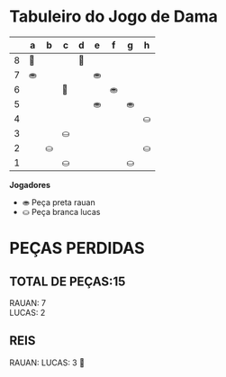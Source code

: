 # Tabuleiro do Jogo de Dama

|   | a | b | c | d | e | f | g | h |
|---|---|---|---|---|---|---|---|---|
| 8 | 👑 |  |  |  👑|   |  |   |  |
| 7 | ⛂ |   |  |  | ⛂ |   |  |   |
| 6 |   |   | 👑  |  |   | ⛂ |   |  |
| 5 |   |   |   |   |⛂   |   | ⛂  |   |
| 4 |   |   |   |   |   |   |   | ⛀  |
| 3 |   |   |  ⛀ |   |  |   |   |   |
| 2 |  | ⛀ |   |  |   |  |   | ⛀ |
| 1 |  |   | ⛀ |   |  |   | ⛀ |   |

**Jogadores**

- ⛂ Peça preta rauan
- ⛀ Peça branca lucas

# PEÇAS PERDIDAS
## TOTAL DE PEÇAS:15
RAUAN: 7                                 
LUCAS: 2

## REIS
RAUAN:
LUCAS: 3 👑
